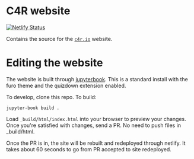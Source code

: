 # C4R website

[![Netlify Status](https://api.netlify.com/api/v1/badges/feaf3de2-e269-40ef-8d89-cf43b4c6fdfd/deploy-status)](https://app.netlify.com/sites/c4r-dev/deploys)

Contains the source for the [`c4r.io`](https://c4r.io) website. 

# Editing the website

The website is built through [jupyterbook](https://jupyterbook.org/en/stable/intro.html). This is a standard install with the furo theme and the quizdown extension enabled. 

To develop, clone this repo. To build:

```
jupyter-book build .
```

Load `_build/html/index.html` into your browser to preview your changes. Once you're satisfied with changes, send a PR. No need to push files in _build/html. 

Once the PR is in, the site will be rebuilt and redeployed through netlify. It takes about 60 seconds to go from PR accepted to site redeployed.